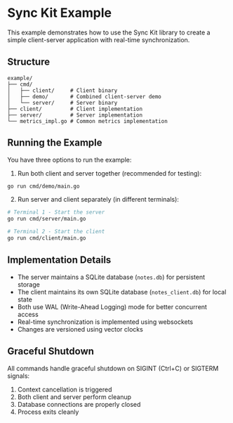 # Sync Kit Example

This example demonstrates how to use the Sync Kit library to create a simple client-server application with real-time synchronization.

## Structure

```
example/
├── cmd/
│   ├── client/     # Client binary
│   ├── demo/       # Combined client-server demo
│   └── server/     # Server binary
├── client/         # Client implementation
├── server/         # Server implementation
└── metrics_impl.go # Common metrics implementation
```

## Running the Example

You have three options to run the example:

1. Run both client and server together (recommended for testing):
```bash
go run cmd/demo/main.go
```

2. Run server and client separately (in different terminals):
```bash
# Terminal 1 - Start the server
go run cmd/server/main.go

# Terminal 2 - Start the client
go run cmd/client/main.go
```

## Implementation Details

- The server maintains a SQLite database (`notes.db`) for persistent storage
- The client maintains its own SQLite database (`notes_client.db`) for local state
- Both use WAL (Write-Ahead Logging) mode for better concurrent access
- Real-time synchronization is implemented using websockets
- Changes are versioned using vector clocks

## Graceful Shutdown

All commands handle graceful shutdown on SIGINT (Ctrl+C) or SIGTERM signals:
1. Context cancellation is triggered
2. Both client and server perform cleanup
3. Database connections are properly closed
4. Process exits cleanly
